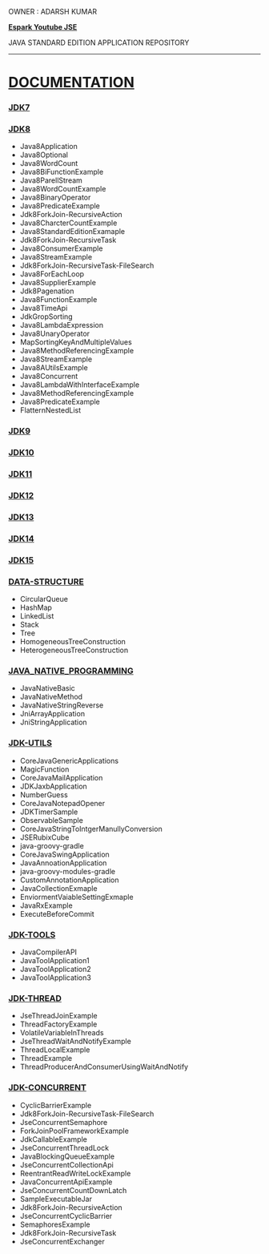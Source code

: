 
OWNER : ADARSH KUMAR 

**[Espark Youtube JSE ](https://www.youtube.com/playlist?list=PLBH_SvM38ibECCbbb2GJpjQeBgYDg7tSH)**

JAVA STANDARD EDITION APPLICATION REPOSITORY 

---------------------------------------------

# [DOCUMENTATION](https://github.com/adarshkumarsingh83/java_jse/tree/master/DOCUMENTS)


### [JDK7](https://github.com/adarshkumarsingh83/java_jse/tree/master/APPLICATION/JDK7)
### [JDK8](https://github.com/adarshkumarsingh83/java_jse/tree/master/APPLICATION/JDK8)
- Java8Application			
- Java8Optional				
- Java8WordCount
- Java8BiFunctionExample			
- Java8ParellStream			
- Java8WordCountExample
- Java8BinaryOperator			
- Java8PredicateExample			
- Jdk8ForkJoin-RecursiveAction
- Java8CharcterCountExample		
- Java8StandardEditionExamaple		
- Jdk8ForkJoin-RecursiveTask
- Java8ConsumerExample			
- Java8StreamExample			
- Jdk8ForkJoin-RecursiveTask-FileSearch
- Java8ForEachLoop		
- Java8SupplierExample			
- Jdk8Pagenation
- Java8FunctionExample			
- Java8TimeApi				
- JdkGropSorting
- Java8LambdaExpression			
- Java8UnaryOperator			
- MapSortingKeyAndMultipleValues
- Java8MethodReferencingExample
- Java8StreamExample
- Java8AUtilsExample
- Java8Concurrent
- Java8LambdaWithInterfaceExample
- Java8MethodReferencingExample
- Java8PredicateExample
- FlatternNestedList


### [JDK9](https://github.com/adarshkumarsingh83/java_jse/tree/master/APPLICATION/JDK9)
### [JDK10](https://github.com/adarshkumarsingh83/java_jse/tree/master/APPLICATION/JDK10)
### [JDK11](https://github.com/adarshkumarsingh83/java_jse/tree/master/APPLICATION/JDK11)
### [JDK12](https://github.com/adarshkumarsingh83/java_jse/tree/master/APPLICATION/JDK12)
### [JDK13](https://github.com/adarshkumarsingh83/java_jse/tree/master/APPLICATION/JDK13)
### [JDK14](https://github.com/adarshkumarsingh83/java_jse/tree/master/APPLICATION/JDK14)
### [JDK15](https://github.com/adarshkumarsingh83/java_jse/tree/master/APPLICATION/JDK15)


### [DATA-STRUCTURE](https://github.com/adarshkumarsingh83/java_jse/tree/master/DATA-STRUCTURE)
- CircularQueue
- HashMap
- LinkedList
- Stack
- Tree
- HomogeneousTreeConstruction
- HeterogeneousTreeConstruction

### [JAVA_NATIVE_PROGRAMMING](https://github.com/adarshkumarsingh83/java_jse/tree/master/JAVA_NATIVE_PROGRAMMING)
- JavaNativeBasic
- JavaNativeMethod
- JavaNativeStringReverse
- JniArrayApplication
- JniStringApplication

### [JDK-UTILS](https://github.com/adarshkumarsingh83/java_jse/tree/master/JDK-UTILS)
- CoreJavaGenericApplications					
- MagicFunction
- CoreJavaMailApplication			
- JDKJaxbApplication			
- NumberGuess
- CoreJavaNotepadOpener			
- JDKTimerSample				
- ObservableSample
- CoreJavaStringToIntgerManullyConversion	
- JSERubixCube				
- java-groovy-gradle
- CoreJavaSwingApplication		
- JavaAnnoationApplication		
- java-groovy-modules-gradle
- CustomAnnotationApplication		
- JavaCollectionExmaple
- EnviormentVaiableSettingExmaple		
- JavaRxExample
- ExecuteBeforeCommit

### [JDK-TOOLS](https://github.com/adarshkumarsingh83/java_jse/tree/master/JDK-TOOLS)
- JavaCompilerAPI
- JavaToolApplication1
- JavaToolApplication2
- JavaToolApplication3

### [JDK-THREAD](https://github.com/adarshkumarsingh83/java_jse/tree/master/JDK-THREAD)
- JseThreadJoinExample				
- ThreadFactoryExample				
- VolatileVariableInThreads
- JseThreadWaitAndNotifyExample			
- ThreadLocalExample
- ThreadExample					
- ThreadProducerAndConsumerUsingWaitAndNotify

### [JDK-CONCURRENT](https://github.com/adarshkumarsingh83/java_jse/tree/master/JDK-CONCURRENT)
- CyclicBarrierExample			
- Jdk8ForkJoin-RecursiveTask-FileSearch	
- JseConcurrentSemaphore
- ForkJoinPoolFrameworkExample		
- JdkCallableExample			
- JseConcurrentThreadLock
- JavaBlockingQueueExample		
- JseConcurrentCollectionApi		
- ReentrantReadWriteLockExample
- JavaConcurrentApiExample		
- JseConcurrentCountDownLatch		
- SampleExecutableJar
- Jdk8ForkJoin-RecursiveAction		
- JseConcurrentCyclicBarrier		
- SemaphoresExample
- Jdk8ForkJoin-RecursiveTask		
- JseConcurrentExchanger




